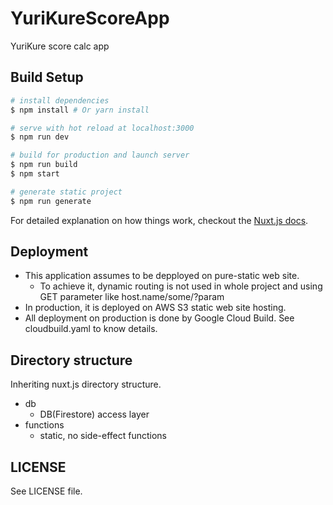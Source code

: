 # YuriKureScoreApp

YuriKure score calc app

## Build Setup

```bash
# install dependencies
$ npm install # Or yarn install

# serve with hot reload at localhost:3000
$ npm run dev

# build for production and launch server
$ npm run build
$ npm start

# generate static project
$ npm run generate
```

For detailed explanation on how things work, checkout the [Nuxt.js docs](https://github.com/nuxt/nuxt.js).

## Deployment

- This application assumes to be depployed on pure-static web site.
  - To achieve it, dynamic routing is not used in whole project and using GET parameter like host.name/some/?param
- In production, it is deployed on AWS S3 static web site hosting.
- All deployment on production is done by Google Cloud Build. See cloudbuild.yaml to know details.

## Directory structure

Inheriting nuxt.js directory structure.

- db
  - DB(Firestore) access layer
- functions
  - static, no side-effect functions

## LICENSE

See LICENSE file.
